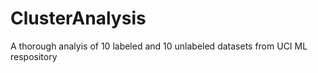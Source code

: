 # ClusterAnalysis
 A thorough analyis of 10 labeled and 10 unlabeled datasets from UCI ML respository
